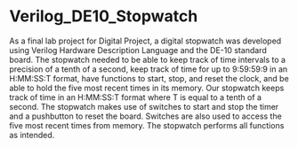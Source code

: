 # Verilog_DE10_Stopwatch

As a final lab project for Digital Project, a digital stopwatch was developed using Verilog 
Hardware Description Language and the DE-10 standard board. The stopwatch needed to be able 
to keep track of time intervals to a precision of a tenth of a second, keep track of time for up to 
9:59:59:9 in an H:MM:SS:T format, have functions to start, stop, and reset the clock, and be able 
to hold the five most recent times in its memory. Our stopwatch keeps track of time in an 
H:MM:SS:T format where T is equal to a tenth of a second. The stopwatch makes use of 
switches to start and stop the timer and a pushbutton to reset the board. Switches are also used to 
access the five most recent times from memory. The stopwatch performs all functions as 
intended. 

